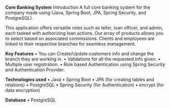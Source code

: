 **Core Banking System** 
Introduction
A full core banking system for the company made using (Java, Spring Boot, JPA, Spring Security, and PostgreSQL).

This application offers versatile roles such as teller, loan officer, and admin, each tasked with authorizing loan actions. 
Our array of products allows you to select based on associated commissions. 
Clients and employees are linked to their respective branches for seamless management. 

**Key Features**
•	You can Create/Update customers info and change the branch they are working in.
•	Validations for all the requested info given.
•	Multiple user registration.
•	Role based Authentication using Spring Security and Authentication Provider.

**Technologies used**
•	Java
•	Spring Boot
•	JPA (for creating tables and relations)
•	PostgreSQL
•	Spring Security (for Authentication)
•	encrypt (for data encryption)

**Database**
•	PostgreSQL

